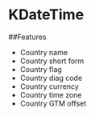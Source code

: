 # KDateTime

##Features

* Country name
* Country short form
* Country flag
* Country diag code
* Country currency
* Country time zone
* Country GTM offset

